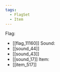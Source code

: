 ```yaml
---
tags:
  - FlagSet
  - Item
---
```

Flag:
- [[flag_11160]]
Sound:
- [[sound_44]]
- [[sound_43]]
- [[sound_17]]
Item:
- [[item_517]]
